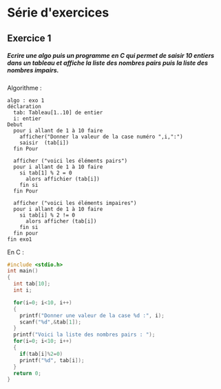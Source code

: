 # Série d'exercices

## Exercice 1
##### Ecrire une algo puis un programme en C qui permet de saisir 10 entiers dans un tableau et affiche la liste des nombres pairs puis la liste des nombres impairs.

Algorithme :

```Algo
algo : exo 1
déclaration
  tab: Tableau[1..10] de entier
  i: entier
Debut
  pour i allant de 1 à 10 faire
    afficher("Donner la valeur de la case numéro ",i,":")
    saisir  (tab[i])
  fin Pour

  afficher ("voici les éléments pairs")
  pour i allant de 1 à 10 faire
    si tab[1] % 2 = 0
      alors affichier (tab[i])
    fin si
  fin Pour

  afficher ("voici les éléments impaires")
  pour i allant de 1 à 10 faire
    si tab[i] % 2 != 0
      alors afficher (tab[i])
    fin si
  fin pour
fin exo1
```

En C :
```C
#include <stdio.h>
int main()
{
  int tab[10];
  int i;

  for(i=0; i<10, i++)
  {
    printf("Donner une valeur de la case %d :", i);
    scanf("%d",&tab[1]);
  }
  printf("Voici la liste des nombres pairs : ");
  for(i=0; i<10; i++)
  {
    if(tab[i]%2=0)
    printf("%d", tab[i]);
  }
  return 0;
}
```
